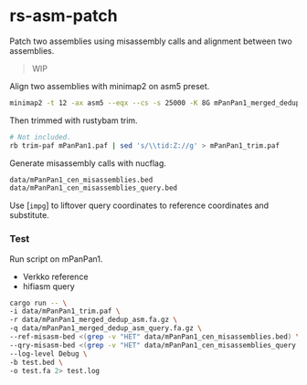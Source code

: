 # rs-asm-patch
Patch two assemblies using misassembly calls and alignment between two assemblies.

> WIP

Align two assemblies with minimap2 on asm5 preset.
```bash
minimap2 -t 12 -ax asm5 --eqx --cs -s 25000 -K 8G mPanPan1_merged_dedup_asm.fa.gz mPanPan1_merged_dedup_asm_query.fa.gz > mPanPan1.paf
```

Then trimmed with rustybam trim.
```bash
# Not included.
rb trim-paf mPanPan1.paf | sed 's/\\tid:Z://g' > mPanPan1_trim.paf
```

Generate misassembly calls with nucflag.
```bash
data/mPanPan1_cen_misassemblies.bed
data/mPanPan1_cen_misassemblies_query.bed
```

Use [`impg`] to liftover query coordinates to reference coordinates and substitute.

### Test
Run script on mPanPan1.
* Verkko reference
* hifiasm query

```bash
cargo run -- \
-i data/mPanPan1_trim.paf \
-r data/mPanPan1_merged_dedup_asm.fa.gz \
-q data/mPanPan1_merged_dedup_asm_query.fa.gz \
--ref-misasm-bed <(grep -v "HET" data/mPanPan1_cen_misassemblies.bed) \
--qry-misasm-bed <(grep -v "HET" data/mPanPan1_cen_misassemblies_query.bed) \
--log-level Debug \
-b test.bed \
-o test.fa 2> test.log
```
